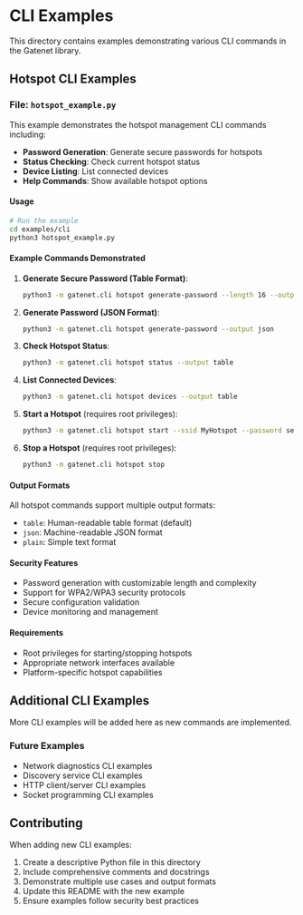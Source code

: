 # CLI Examples

This directory contains examples demonstrating various CLI commands in the Gatenet library.

## Hotspot CLI Examples

### File: `hotspot_example.py`

This example demonstrates the hotspot management CLI commands including:

- **Password Generation**: Generate secure passwords for hotspots
- **Status Checking**: Check current hotspot status
- **Device Listing**: List connected devices
- **Help Commands**: Show available hotspot options

#### Usage

```bash
# Run the example
cd examples/cli
python3 hotspot_example.py
```

#### Example Commands Demonstrated

1. **Generate Secure Password (Table Format)**:

   ```bash
   python3 -m gatenet.cli hotspot generate-password --length 16 --output table
   ```

2. **Generate Password (JSON Format)**:

   ```bash
   python3 -m gatenet.cli hotspot generate-password --output json
   ```

3. **Check Hotspot Status**:

   ```bash
   python3 -m gatenet.cli hotspot status --output table
   ```

4. **List Connected Devices**:

   ```bash
   python3 -m gatenet.cli hotspot devices --output table
   ```

5. **Start a Hotspot** (requires root privileges):

   ```bash
   python3 -m gatenet.cli hotspot start --ssid MyHotspot --password securepass123 --security wpa2
   ```

6. **Stop a Hotspot** (requires root privileges):
   ```bash
   python3 -m gatenet.cli hotspot stop
   ```

#### Output Formats

All hotspot commands support multiple output formats:

- `table`: Human-readable table format (default)
- `json`: Machine-readable JSON format
- `plain`: Simple text format

#### Security Features

- Password generation with customizable length and complexity
- Support for WPA2/WPA3 security protocols
- Secure configuration validation
- Device monitoring and management

#### Requirements

- Root privileges for starting/stopping hotspots
- Appropriate network interfaces available
- Platform-specific hotspot capabilities

## Additional CLI Examples

More CLI examples will be added here as new commands are implemented.

### Future Examples

- Network diagnostics CLI examples
- Discovery service CLI examples
- HTTP client/server CLI examples
- Socket programming CLI examples

## Contributing

When adding new CLI examples:

1. Create a descriptive Python file in this directory
2. Include comprehensive comments and docstrings
3. Demonstrate multiple use cases and output formats
4. Update this README with the new example
5. Ensure examples follow security best practices
